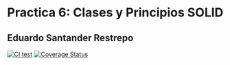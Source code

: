 # Practica 6: Clases y Principios SOLID

## Eduardo Santander Restrepo

[![CI test](https://github.com/ULL-ESIT-INF-DSI-2425/prct06-generics-solid-Eduardosntr/actions/workflows/ci.yaml/badge.svg)](https://github.com/ULL-ESIT-INF-DSI-2425/prct06-generics-solid-Eduardosntr/actions/workflows/ci.yaml)
[![Coverage Status](https://coveralls.io/repos/github/ULL-ESIT-INF-DSI-2425/prct06-generics-solid-Eduardosntr/badge.svg?branch=main)](https://coveralls.io/github/ULL-ESIT-INF-DSI-2425/prct06-generics-solid-Eduardosntr?branch=main)